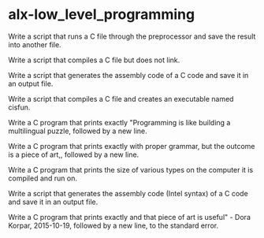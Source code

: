 # alx-low_level_programming

<p> Write a script that runs a C file through the preprocessor and save the result into another file.</p>
<p> Write a script that compiles a C file but does not link.</p>
<p> Write a script that generates the assembly code of a C code and save it in an output file.</p>
<p> Write a script that compiles a C file and creates an executable named cisfun.</p>
<p> Write a C program that prints exactly "Programming is like building a multilingual puzzle, followed by a new line.</p>
<p> Write a C program that prints exactly with proper grammar, but the outcome is a piece of art,, followed by a new line.</p>
<p> Write a C program that prints the size of various types on the computer it is compiled and run on.</p>
<p> Write a script that generates the assembly code (Intel syntax) of a C code and save it in an output file.</p>
<p> Write a C program that prints exactly and that piece of art is useful" - Dora Korpar, 2015-10-19, followed by a new line, to the standard error.</p>

